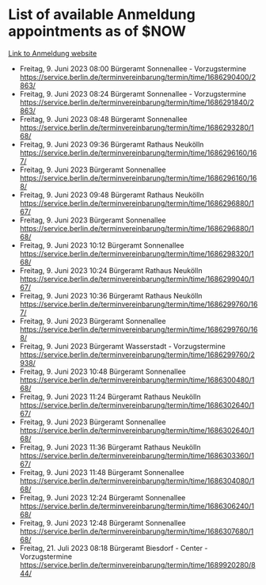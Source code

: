 # List of available Anmeldung appointments as of $NOW
[Link to Anmeldung website](https://service.berlin.de/terminvereinbarung/termin/tag.php?termin=1&anliegen[]=120686&dienstleisterlist=122210,122217,327316,122219,327312,122227,327314,122231,327346,122243,327348,122254,122252,329742,122260,329745,122262,329748,122271,327278,122273,327274,122277,327276,330436,122280,327294,122282,327290,122284,327292,122291,327270,122285,327266,122286,327264,122296,327268,150230,329760,122297,327286,122294,327284,122312,329763,122314,329775,122304,327330,122311,327334,122309,327332,317869,122281,327352,122279,329772,122283,122276,327324,122274,327326,122267,329766,122246,327318,122251,327320,122257,327322,122208,327298,122226,327300&herkunft=http%3A%2F%2Fservice.berlin.de%2Fdienstleistung%2F120686%2F)
- Freitag, 9. Juni 2023 08:00 Bürgeramt Sonnenallee - Vorzugstermine https://service.berlin.de/terminvereinbarung/termin/time/1686290400/2863/
- Freitag, 9. Juni 2023 08:24 Bürgeramt Sonnenallee - Vorzugstermine https://service.berlin.de/terminvereinbarung/termin/time/1686291840/2863/
- Freitag, 9. Juni 2023 08:48 Bürgeramt Sonnenallee https://service.berlin.de/terminvereinbarung/termin/time/1686293280/168/
- Freitag, 9. Juni 2023 09:36 Bürgeramt Rathaus Neukölln https://service.berlin.de/terminvereinbarung/termin/time/1686296160/167/
- Freitag, 9. Juni 2023  Bürgeramt Sonnenallee https://service.berlin.de/terminvereinbarung/termin/time/1686296160/168/
- Freitag, 9. Juni 2023 09:48 Bürgeramt Rathaus Neukölln https://service.berlin.de/terminvereinbarung/termin/time/1686296880/167/
- Freitag, 9. Juni 2023  Bürgeramt Sonnenallee https://service.berlin.de/terminvereinbarung/termin/time/1686296880/168/
- Freitag, 9. Juni 2023 10:12 Bürgeramt Sonnenallee https://service.berlin.de/terminvereinbarung/termin/time/1686298320/168/
- Freitag, 9. Juni 2023 10:24 Bürgeramt Rathaus Neukölln https://service.berlin.de/terminvereinbarung/termin/time/1686299040/167/
- Freitag, 9. Juni 2023 10:36 Bürgeramt Rathaus Neukölln https://service.berlin.de/terminvereinbarung/termin/time/1686299760/167/
- Freitag, 9. Juni 2023  Bürgeramt Sonnenallee https://service.berlin.de/terminvereinbarung/termin/time/1686299760/168/
- Freitag, 9. Juni 2023  Bürgeramt Wasserstadt - Vorzugstermine https://service.berlin.de/terminvereinbarung/termin/time/1686299760/2938/
- Freitag, 9. Juni 2023 10:48 Bürgeramt Sonnenallee https://service.berlin.de/terminvereinbarung/termin/time/1686300480/168/
- Freitag, 9. Juni 2023 11:24 Bürgeramt Rathaus Neukölln https://service.berlin.de/terminvereinbarung/termin/time/1686302640/167/
- Freitag, 9. Juni 2023  Bürgeramt Sonnenallee https://service.berlin.de/terminvereinbarung/termin/time/1686302640/168/
- Freitag, 9. Juni 2023 11:36 Bürgeramt Rathaus Neukölln https://service.berlin.de/terminvereinbarung/termin/time/1686303360/167/
- Freitag, 9. Juni 2023 11:48 Bürgeramt Sonnenallee https://service.berlin.de/terminvereinbarung/termin/time/1686304080/168/
- Freitag, 9. Juni 2023 12:24 Bürgeramt Sonnenallee https://service.berlin.de/terminvereinbarung/termin/time/1686306240/168/
- Freitag, 9. Juni 2023 12:48 Bürgeramt Sonnenallee https://service.berlin.de/terminvereinbarung/termin/time/1686307680/168/
- Freitag, 21. Juli 2023 08:18 Bürgeramt Biesdorf - Center - Vorzugstermine https://service.berlin.de/terminvereinbarung/termin/time/1689920280/844/

